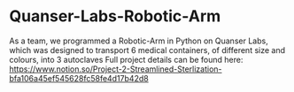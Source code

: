 # Quanser-Labs-Robotic-Arm
As a team, we programmed a Robotic-Arm in Python on Quanser Labs, which was designed to transport 6 medical containers, of different size and colours, into 3 autoclaves
Full project details can be found here: https://www.notion.so/Project-2-Streamlined-Sterlization-bfa106a45ef545628fc58fe4d17b42d8
